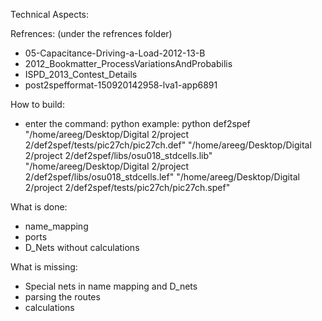 Technical Aspects:

Refrences: (under the refrences folder)
 - 05-Capacitance-Driving-a-Load-2012-13-B
 - 2012_Bookmatter_ProcessVariationsAndProbabilis
 - ISPD_2013_Contest_Details
 - post2spefformat-150920142958-lva1-app6891

How to build:
 - enter the command:
	python <src file> <path to def file> <path to lib file> <path to lef file> <path to spef file to write to>
	example:
	python def2spef "/home/areeg/Desktop/Digital 2/project 2/def2spef/tests/pic27ch/pic27ch.def" "/home/areeg/Desktop/Digital 2/project 2/def2spef/libs/osu018_stdcells.lib" "/home/areeg/Desktop/Digital 2/project 2/def2spef/libs/osu018_stdcells.lef" "/home/areeg/Desktop/Digital 2/project 2/def2spef/tests/pic27ch/pic27ch.spef"

What is done:
 - name_mapping
 - ports
 - D_Nets without calculations

What is missing:
 - Special nets in name mapping and D_nets
 - parsing the routes
 - calculations

